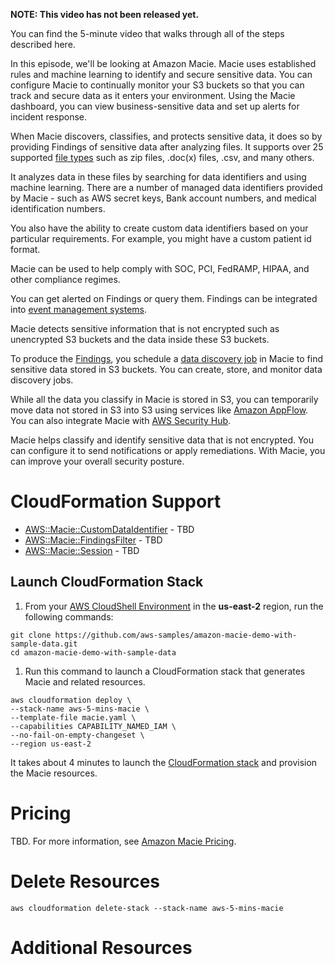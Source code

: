 **NOTE: This video has not been released yet.**

You can find the 5-minute video that walks through all of the steps described here. 

In this episode, we'll be looking at Amazon Macie. Macie uses established rules and machine learning to identify and secure sensitive data. You can configure Macie to continually monitor your S3 buckets so that you can track and secure data as it enters your environment. Using the Macie dashboard, you can view business-sensitive data and set up alerts for incident response.

When Macie discovers, classifies, and protects sensitive data, it does so by providing Findings of sensitive data after analyzing files. It supports over 25 supported [file types](https://docs.aws.amazon.com/macie/latest/user/discovery-supported-formats.html) such as zip files, .doc(x) files, .csv, and many others. 

It analyzes data in these files by searching for data identifiers and using machine learning. There are a number of managed data identifiers provided by Macie - such as AWS secret keys, Bank account numbers, and medical identification numbers.

You also have the ability to create custom data identifiers based on your particular requirements. For example, you might have a custom patient id format.

Macie can be used to help comply with SOC, PCI, FedRAMP, HIPAA, and other compliance regimes.

You can get alerted on Findings or query them. Findings can be integrated into [event management systems](https://en.wikipedia.org/wiki/Security_information_and_event_management). 

Macie detects sensitive information that is not encrypted such as unencrypted S3 buckets and the data inside these S3 buckets. 

To produce the [Findings](https://docs.aws.amazon.com/macie/latest/user/findings-types.html), you schedule a [data discovery job](https://docs.aws.amazon.com/macie/latest/user/discovery-jobs.html) in Macie to find sensitive data stored in S3 buckets. You can create, store, and monitor data discovery jobs. 

While all the data you classify in Macie is stored in S3, you can temporarily move data not stored in S3 into S3 using services like [Amazon AppFlow](https://aws.amazon.com/appflow/). You can also integrate Macie with [AWS Security Hub](https://aws.amazon.com/security-hub/).

Macie helps classify and identify sensitive data that is not encrypted. You can configure it to send notifications or apply remediations. With Macie, you can improve your overall security posture.  

# CloudFormation Support
* [AWS::Macie::CustomDataIdentifier](https://docs.aws.amazon.com/AWSCloudFormation/latest/UserGuide/aws-resource-macie-customdataidentifier.html) - TBD
* [AWS::Macie::FindingsFilter](https://docs.aws.amazon.com/AWSCloudFormation/latest/UserGuide/aws-resource-macie-findingsfilter.html) - TBD
* [AWS::Macie::Session](https://docs.aws.amazon.com/AWSCloudFormation/latest/UserGuide/aws-resource-macie-session.html) - TBD

## Launch CloudFormation Stack

1. From your [AWS CloudShell Environment](https://us-east-2.console.aws.amazon.com/cloudshell/home?region=us-east-2#) in the **us-east-2** region, run the following commands: 

```
git clone https://github.com/aws-samples/amazon-macie-demo-with-sample-data.git
cd amazon-macie-demo-with-sample-data
```

1. Run this command to launch a CloudFormation stack that generates Macie and related resources.  

```
aws cloudformation deploy \
--stack-name aws-5-mins-macie \
--template-file macie.yaml \
--capabilities CAPABILITY_NAMED_IAM \
--no-fail-on-empty-changeset \
--region us-east-2
```

It takes about 4 minutes to launch the [CloudFormation stack](https://us-east-2.console.aws.amazon.com/cloudformation/home?region=us-east-2#/stacks) and provision the Macie resources.

# Pricing
TBD. For more information, see [Amazon Macie Pricing](https://aws.amazon.com/macie/pricing/).

# Delete Resources

```
aws cloudformation delete-stack --stack-name aws-5-mins-macie
```

# Additional Resources